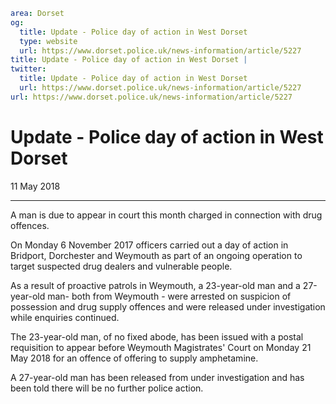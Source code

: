 ```yaml
area: Dorset
og:
  title: Update - Police day of action in West Dorset
  type: website
  url: https://www.dorset.police.uk/news-information/article/5227
title: Update - Police day of action in West Dorset |
twitter:
  title: Update - Police day of action in West Dorset
  url: https://www.dorset.police.uk/news-information/article/5227
url: https://www.dorset.police.uk/news-information/article/5227
```

# Update - Police day of action in West Dorset

11 May 2018

* * *

A man is due to appear in court this month charged in connection with drug offences.

On Monday 6 November 2017 officers carried out a day of action in Bridport, Dorchester and Weymouth as part of an ongoing operation to target suspected drug dealers and vulnerable people.

As a result of proactive patrols in Weymouth, a 23-year-old man and a 27-year-old man- both from Weymouth - were arrested on suspicion of possession and drug supply offences and were released under investigation while enquiries continued.

The 23-year-old man, of no fixed abode, has been issued with a postal requisition to appear before Weymouth Magistrates' Court on Monday 21 May 2018 for an offence of offering to supply amphetamine.

A 27-year-old man has been released from under investigation and has been told there will be no further police action.

